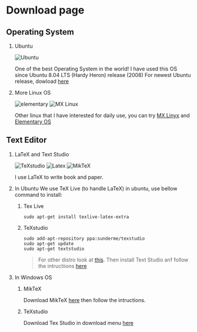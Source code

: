 # Download page
## Operating System
1. Ubuntu

   ![Ubuntu](https://assets.ubuntu.com/v1/ad9a02ac-ubuntu-orange.gif)

   One of the best Operating System in the world! I have used this OS since Ubuntu 8.04 LTS (Hardy Heron) release (2008)
   For newest Ubuntu release, dowload [here](https://ubuntu.com/download/desktop)
   
2. More Linux OS

   ![elementary](https://elementary.io/images/icons/places/128/distributor-logo.svg)
   ![MX Linux](https://mxlinux.org/wp-content/uploads/2019/01/mxfcelogo-rounded.png)
   
   Other linux that I have interested for daily use, you can try [MX Linyx](https://mxlinux.org) and [Elementary OS](https://elementary.io/)

## Text Editor 
1. LaTeX and Text Studio

   ![TeXstudio](https://www.texstudio.org/images/texstudio128x128.png)
   ![Latex](https://www.latex-project.org/img/latex-project-logo.svg)
   ![MikTeX](https://miktex.org/images/header.png)
   
   I use LaTeX to write book and paper.

2. In Ubuntu
   We use TeX Live (to handle LaTeX) in ubuntu, use bellow command to install:
   1. Tex Live

      `sudo apt-get install texlive-latex-extra`

   2. TeXstudio

      ```
      sudo add-apt-repository ppa:sunderme/texstudio
      sudo apt-get update
      sudo apt-get textstudio
      ```

      > For other distro look at [this](https://www.tug.org/texlive/).
      > Then install Text Studio anf follow the intructiions [here](https://www.texstudio.org/)

3. In Windows OS
   1. MikTeX

      Download MikTeX [here](https://miktex.org/) then follow the intructions.

   2. TeXstudio

      Download Tex Studio in download menu [here](https://www.texstudio.org/)
